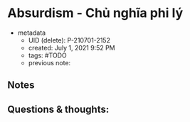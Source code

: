 # Absurdism - Chủ nghĩa phi lý

- metadata
	- UID (delete): P-210701-2152
	- created: July 1, 2021 9:52 PM
	- tags: #TODO
	- previous note:

## Notes

## Questions & thoughts:

